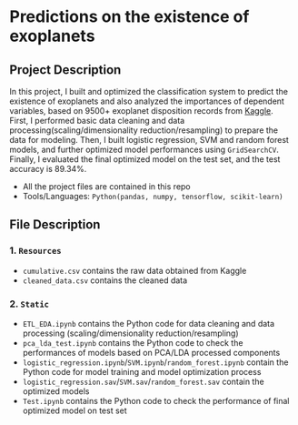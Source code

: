 
# Predictions on the existence of exoplanets 

## Project Description

In this project, I built and optimized the classification system to predict the existence of exoplanets and also analyzed the importances of dependent variables, based on 9500+ exoplanet disposition records from [Kaggle](https://www.kaggle.com/nasa/kepler-exoplanet-search-results).<br/>
First, I performed basic data cleaning and data processing(scaling/dimensionality reduction/resampling) to prepare the data for modeling. Then, I built  logistic regression, SVM and random forest models, and further optimized model performances using `GridSearchCV`. Finally, I evaluated the final optimized model on the test set, and the test accuracy is 89.34%.



* All the project files are contained in this repo
* Tools/Languages: `Python(pandas, numpy, tensorflow, scikit-learn)`



## File Description

### 1. `Resources`

* `cumulative.csv` contains the raw data obtained from Kaggle
* `cleaned_data.csv` contains the cleaned data


### 2. `Static`
* `ETL_EDA.ipynb` contains the Python code for data cleaning and data processing (scaling/dimensionality reduction/resampling) 
* `pca_lda_test.ipynb` contains the Python code to check the performances of models based on PCA/LDA processed components
* `logistic_regression.ipynb`/`SVM.ipynb`/`random_forest.ipynb` contain the Python code for model training and model optimization process
* `logistic_regression.sav`/`SVM.sav`/`random_forest.sav` contain the optimized models
* `Test.ipynb` contains the Python code to check the performance of final optimized model on test set





